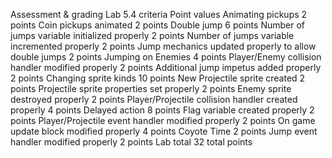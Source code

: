 Assessment & grading
Lab 5.4 criteria
Point values
Animating pickups
2 points
Coin pickups animated
2 points
Double jump
6 points
Number of jumps variable initialized properly
2 points
Number of jumps variable incremented properly
2 points
Jump mechanics updated properly to allow double jumps
2 points
Jumping on Enemies
4 points
Player/Enemy collision handler modified properly
2 points
Additional jump impetus added properly
2 points
Changing sprite kinds
10 points
New Projectile sprite created
2 points
Projectile sprite properties set properly
2 points
Enemy sprite destroyed properly
2 points
Player/Projectile collision handler created properly
4 points
Delayed action
8 points
Flag variable created properly
2 points
Player/Projectile event handler modified properly
2 points
On game update block modified properly
4 points
Coyote Time
2 points
Jump event handler modified properly
2 points
Lab total
32 total points
